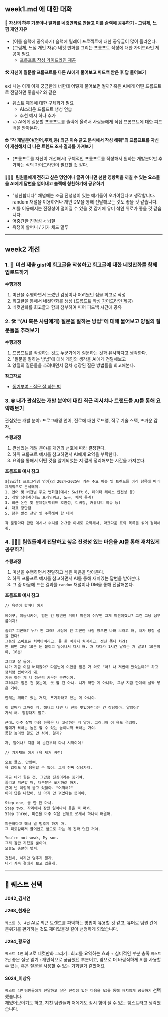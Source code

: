 ## week1.md 에 대한 대화

#### 🎨 자신의 하루 기분이나 일과를 네컷만화로 만들고 이를 슬랙에 공유하기 - 그림체, 느낌 개인 자유

- (이를 슬랙에 공유하기) 슬랙에 릴레이 프로젝트에 대한 공유글이 많이 올라온다.
- (그림체, 느낌 개인 자유) 네컷 만화를 그리는 프롬프트 작성에 대한 가이드라인 제공이 필요
  - [프롬프트 작성 가이드라인 제공](https://brunch.co.kr/@1212ac31a500435/283)

####  🛠️ 자신이 질문할 프롬프트를 다른 AI에게 물어보고 피드백 받은 후 답 물어보기
  ex) 나는 이게 이게 궁금한데 너한테 어떻게 물어보면 될까? 혹은 AI에게 어떤 프롬프트로 전달하면 좋을까? 와 같은

- 퀘스트 제목에 대한 구체화가 필요
  - AI스러운 프롬프트 생성 연습
  - 추천 예시 하나 추가
- +) AI에게 질문할 프롬프트를 슬랙에 올려서 사람들에게 직접 프롬프트에 대한 피드백을 받아본다.

####  🤓 "각 개발분야(언어,주제,등) 최근 이슈 긁고 분석해서 작성 해줘"의 프롬프트를 자신이 개선해서 더 나은 트렌드 조사 결과를 가져보기

- (프롬프트를 자신이 개선해서) 구체적인 프롬프트를 작성해서 원하는 개발분야만 추가하는 식의 가이드라인이 필요할 것 같다.

####  🙇🏻‍♂️  팀원들에게 전하고 싶은 명언이나 글귀 아니면 선한 영향력을 끼칠 수 있는 요소들을 AI에게 답변을 얻어내고 슬랙에 칭찬하기에 공유하기

- "칭찬합니다" 채널에는 조금 진성성이 있는 얘기들이 오가야된다고 생각합니다. random 채널을 이용하거나 개인 DM을 통해 전달해보는 것도 좋을 것 같습니다.
- AI를 이용해서는 진정성이 떨어질 수 있을 것 같기에 유머 섞인 위로가 좋을 것 같습니다. 
- 어중간한 진정성 < 뇌절 
- 욕쟁이 할머니 / 기가 채드 말투

____

## week2 개선

### 1. 🎨  미션 제출 gist에 회고글을 작성하고 회고글에 대한 네컷만화를 함께 업로드하기

**수행과정**
1. 미션을 수행하면서 느꼈던 감정이나 어려웠던 점을 회고로 작성
2. 회고글을 통해서 네컷만화를 생성 ([프롬프트 작성 가이드라인 제공](https://brunch.co.kr/@1212ac31a500435/283))
3. 네컷만화를 회고글과 함께 첨부하여 피어 피드백 시간에 공유


### 2. 🛠️ "(AI 혹은 사람에게) 질문을 잘하는 방법"에 대해 물어보고 양질의 질문들을 추려보기

**수행과정**
1. 프롬프트를 작성하는 것도 누군가에게 질문하는 것과 유사하다고 생각한다.
2. "질문을 잘하는 방법"에 대해 개인의 생각을 AI에게 전달해보고
3. 양질의 질문들을 추려내면서 점차 성장된 질문 방법들을 회고해본다.

**참고자료**
- [동기부여 - 질문 잘 하는 법](https://www.youtube.com/watch?v=L2p1mdpxD5w)

### 3. 🤓 내가 관심있는 개발 분야에 대한 최근 리서치나 트랜드를 AI를 통해 요약해보기
관심있는 개발 분야: 프로그래밍 언어, 진로에 대한 로드맵, 직무 기술 스택, 뜨거운 감자,,

**수행과정**
1. 관심있는 개발 분야를 개인의 선호에 따라 결정한다.
2. 하위 프롬프트 예시를 참고하면서 AI에게 요약을 부탁한다.
3. 요약을 통해서 어떤 것을 알게되었는 지 짧게 정리해보는 시간을 가져본다.

**프롬프트 예시 참고**
```
${Swift 프로그래밍 언어}의 2024~2025년 기준 주요 이슈 및 트렌드를 아래 항목에 따라 체계적으로 분석해줘.
1. 언어 및 버전별 주요 변화점(예시: Swift 6, 데이터 레이스 안전성 등)
2. 개발 생태계(대표 프레임워크, 도구, 채택 통계)
3. 최근 논란 및 문제점(백워드 호환성, 디버깅, 커뮤니티 이슈 등)
4. 대표 장단점
5. 향후 발전 전망 및 주목해야 할 테마

각 문항마다 관련 예시나 수치를 2~3줄 이내로 요약해서, 마크다운 표와 목록을 섞어 정리해줘.
```

### 4. 🙇🏻‍♂️ 팀원들에게 전달하고 싶은 진정성 있는 마음을 AI를 통해 재치있게 공유하기

**수행과정**
1. 미션을 수행하면서 전달하고 싶은 마음을 담아둔다.
2. 하위 프롬프트 예시를 참고하면서 AI를 통해 재치있는 답변을 받아본다.
3. 그 중 마음에 드는 결과를 `random` 채널이나 DM을 통해 전달해본다.

**프롬프트 예시 참고**
```
// 욕쟁이 할머니 예시

에이구, 이눔시키야, 힘든 건 당연한 거여! 미션이 쉬우면 그게 미션이겠냐? 그건 그냥 심부름이지!

졸려? 피곤해? 누가 안 그래! 세상에 안 피곤한 사람 있으면 나와 보라고 해, 내가 당장 절을 한다!
그놈의 스마트폰 처박아버리고, 물 한 바가지 쳐마시고, 정신 똑디 차려!
안 되면 그냥 10분 눈 붙이고 일어나서 다시 해. 쳐 자다가 1시간 날리는 거 말고! 10분이야, 10분!

그리고 잘 들어.
니가 지금 이걸 버티잖아? 다음번에 이만큼 힘든 거 와도 "어? 나 저번에 했었는데?" 하고 껌처럼 씹어먹게 돼.
지금 하는 게 니 정신력 키우는 훈련이여.
그러니까 힘든 건 맞는데, 못 할 건 아냐. 니가 약한 게 아니라, 그냥 지금 한계에 살짝 닿은 거야.

한계는 깨라고 있는 거지, 포기하라고 있는 게 아니야.

이 할매가 그까짓 거, 해내고 나면 너 진짜 멋있어진다는 건 장담하마. 알았어?
가서 해. 징징대지 말고.

근데… 아주 살짝 마음 한쪽은 너 고생하는 거 알아. 그러니까 이 욕도 격려야.
할매가 욕하는 놈은 할 수 있는 놈이니까 욕하는 거여.
못할 놈이면 말도 안 섞어. 알지?

자, 일어나! 지금 이 순간부터 다시 시작이여!
```
```
// 기가채드 예시 (욕 제거 버전)

오브 콜스, 만삣삐.
욕 없이도 널 응원할 수 있어. 그게 진짜 상남자지.

지금 네가 힘든 건, 그만큼 진심이라는 증거야.
졸리고 피곤할 때, 대부분은 포기하려 하지.
근데 넌 이렇게 묻고 있잖아. "어떡해?"
이미 답은 나왔어. 넌 아직 안 꺾였다는 뜻이야.

Step one, 물 한 잔 마셔.
Step two, 자리에서 잠깐 일어나서 몸을 쭉 펴봐.
Step three, 미션을 아주 작은 단위로 쪼개서 하나씩 해결해.

피곤하다고 해서 널 멈추게 하지 마.
그 피로감마저 끌어안고 앞으로 가는 게 진짜 멋진 거야.

You’re not weak, My son.
그저 잠깐 지쳤을 뿐이야.
오늘도 충분히 멋져.

천천히, 하지만 멈추지 말자.
내가 계속 곁에서 보고 있을게.
```
---

## 👾 퀘스트 선택
#### J042_김서연
#### J268_천재윤
`퀘스트 3, 4번` AI로 최근 트렌드를 파악하는 방법이 유용할 것 같고, 유머로 팀원 간에 분위기를 환기하는 것도 재미있을것 같아 선정하게 되었습니다.
#### J294_황도영
`퀘스트 1번` 회고로 네컷만화 그리기 : 회고를 요약하는 효과 + 심미적인 부분 충족
`퀘스트 2번` 좋은 질문 얻기 : 개인적으로 궁금했던 부분이고, 앞으로 더 바람직하게 AI를 사용할 수 있는, 혹은 질문을 사용할 수 있는 기회일거 같았어요
#### S024_이상유
`퀘스트 4번` `팀원들에게 전달하고 싶은 진정성 있는 마음을 AI를 통해 재치있게 공유하기` 선택했습니다.  
재밌어보이기도 하고, 지친 팀원들과 저에게도 잠시 힘이 될 수 있는 퀘스트라고 생각했습니다.
